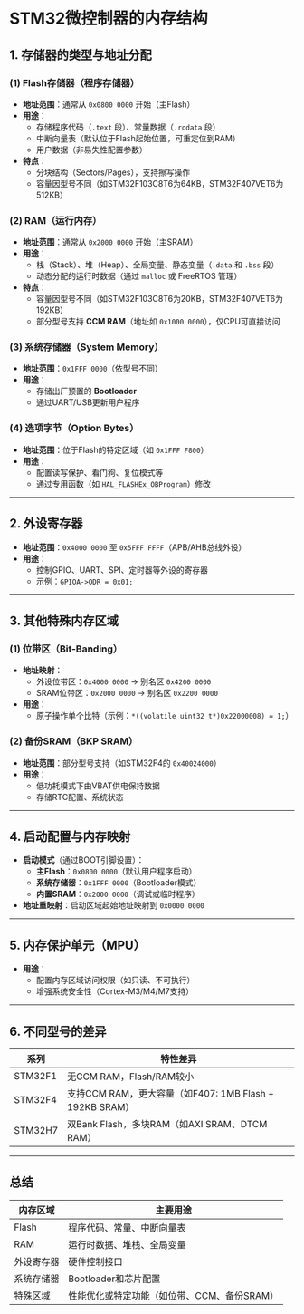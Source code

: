 # STM32微控制器的内存结构

## 1. 存储器的类型与地址分配

### (1) Flash存储器（程序存储器）
- **地址范围**：通常从 `0x0800 0000` 开始（主Flash）
- **用途**：
  - 存储程序代码（`.text` 段）、常量数据（`.rodata` 段）
  - 中断向量表（默认位于Flash起始位置，可重定位到RAM）
  - 用户数据（非易失性配置参数）
- **特点**：
  - 分块结构（Sectors/Pages），支持擦写操作
  - 容量因型号不同（如STM32F103C8T6为64KB，STM32F407VET6为512KB）

### (2) RAM（运行内存）
- **地址范围**：通常从 `0x2000 0000` 开始（主SRAM）
- **用途**：
  - 栈（Stack）、堆（Heap）、全局变量、静态变量（`.data` 和 `.bss` 段）
  - 动态分配的运行时数据（通过 `malloc` 或 FreeRTOS 管理）
- **特点**：
  - 容量因型号不同（如STM32F103C8T6为20KB，STM32F407VET6为192KB）
  - 部分型号支持 **CCM RAM**（地址如 `0x1000 0000`），仅CPU可直接访问

### (3) 系统存储器（System Memory）
- **地址范围**：`0x1FFF 0000`（依型号不同）
- **用途**：
  - 存储出厂预置的 **Bootloader**
  - 通过UART/USB更新用户程序

### (4) 选项字节（Option Bytes）
- **地址范围**：位于Flash的特定区域（如 `0x1FFF F800`）
- **用途**：
  - 配置读写保护、看门狗、复位模式等
  - 通过专用函数（如 `HAL_FLASHEx_OBProgram`）修改

---

## 2. 外设寄存器
- **地址范围**：`0x4000 0000` 至 `0x5FFF FFFF`（APB/AHB总线外设）
- **用途**：
  - 控制GPIO、UART、SPI、定时器等外设的寄存器
  - 示例：`GPIOA->ODR = 0x01;`

---

## 3. 其他特殊内存区域

### (1) 位带区（Bit-Banding）
- **地址映射**：
  - 外设位带区：`0x4000 0000` → 别名区 `0x4200 0000`
  - SRAM位带区：`0x2000 0000` → 别名区 `0x2200 0000`
- **用途**：
  - 原子操作单个比特（示例：`*((volatile uint32_t*)0x22000008) = 1;`）

### (2) 备份SRAM（BKP SRAM）
- **地址范围**：部分型号支持（如STM32F4的 `0x40024000`）
- **用途**：
  - 低功耗模式下由VBAT供电保持数据
  - 存储RTC配置、系统状态

---

## 4. 启动配置与内存映射
- **启动模式**（通过BOOT引脚设置）：
  - **主Flash**：`0x0800 0000`（默认用户程序启动）
  - **系统存储器**：`0x1FFF 0000`（Bootloader模式）
  - **内置SRAM**：`0x2000 0000`（调试或临时程序）
- **地址重映射**：启动区域起始地址映射到 `0x0000 0000`

---

## 5. 内存保护单元（MPU）
- **用途**：
  - 配置内存区域访问权限（如只读、不可执行）
  - 增强系统安全性（Cortex-M3/M4/M7支持）

---

## 6. 不同型号的差异
| 系列         | 特性差异                                                                 |
|--------------|--------------------------------------------------------------------------|
| STM32F1      | 无CCM RAM，Flash/RAM较小                                                 |
| STM32F4      | 支持CCM RAM，更大容量（如F407: 1MB Flash + 192KB SRAM）                   |
| STM32H7      | 双Bank Flash，多块RAM（如AXI SRAM、DTCM RAM）                            |

---

## 总结
| 内存区域       | 主要用途                                   |
|----------------|--------------------------------------------|
| Flash          | 程序代码、常量、中断向量表                 |
| RAM            | 运行时数据、堆栈、全局变量                 |
| 外设寄存器     | 硬件控制接口                               |
| 系统存储器     | Bootloader和芯片配置                       |
| 特殊区域       | 性能优化或特定功能（如位带、CCM、备份SRAM）|